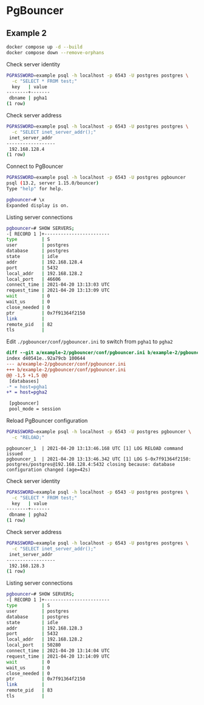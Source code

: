 # PgBouncer

## Example 2

```bash
docker compose up -d --build
docker compose down --remove-orphans
```

Check server identity

```bash
PGPASSWORD=example psql -h localhost -p 6543 -U postgres postgres \
  -c "SELECT * FROM test;"
  key   | value
--------+-------
 dbname | pgha1
(1 row)
```

Check server address

```bash
PGPASSWORD=example psql -h localhost -p 6543 -U postgres postgres \
  -c "SELECT inet_server_addr();"
 inet_server_addr
------------------
 192.168.128.4
(1 row)
```

Connect to PgBouncer

```bash
PGPASSWORD=example psql -h localhost -p 6543 -U postgres pgbouncer
psql (13.2, server 1.15.0/bouncer)
Type "help" for help.

pgbouncer=# \x
Expanded display is on.
```

Listing server connections

```bash
pgbouncer=# SHOW SERVERS;
-[ RECORD 1 ]+------------------------
type         | S
user         | postgres
database     | postgres
state        | idle
addr         | 192.168.128.4
port         | 5432
local_addr   | 192.168.128.2
local_port   | 46606
connect_time | 2021-04-20 13:13:03 UTC
request_time | 2021-04-20 13:13:09 UTC
wait         | 0
wait_us      | 0
close_needed | 0
ptr          | 0x7f91364f2150
link         |
remote_pid   | 82
tls          |
```

Edit `./pgbouncer/conf/pgbouncer.ini` to switch from `pgha1` to `pgha2`

```diff
diff --git a/example-2/pgbouncer/conf/pgbouncer.ini b/example-2/pgbouncer/conf/pgbouncer.ini
index d40541e..92a79cb 100644
--- a/example-2/pgbouncer/conf/pgbouncer.ini
+++ b/example-2/pgbouncer/conf/pgbouncer.ini
@@ -1,5 +1,5 @@
 [databases]
-* = host=pgha1
+* = host=pgha2

 [pgbouncer]
 pool_mode = session
```

Reload PgBouncer configuration

```bash
PGPASSWORD=example psql -h localhost -p 6543 -U postgres pgbouncer \
  -c "RELOAD;"
```

```
pgbouncer_1  | 2021-04-20 13:13:46.168 UTC [1] LOG RELOAD command issued
pgbouncer_1  | 2021-04-20 13:13:46.342 UTC [1] LOG S-0x7f91364f2150: postgres/postgres@192.168.128.4:5432 closing because: database configuration changed (age=42s)
```

Check server identity

```bash
PGPASSWORD=example psql -h localhost -p 6543 -U postgres postgres \
  -c "SELECT * FROM test;"
  key   | value
--------+-------
 dbname | pgha2
(1 row)
```

Check server address

```bash
PGPASSWORD=example psql -h localhost -p 6543 -U postgres postgres \
  -c "SELECT inet_server_addr();"
 inet_server_addr
------------------
 192.168.128.3
(1 row)
```

Listing server connections

```bash
pgbouncer=# SHOW SERVERS;
-[ RECORD 1 ]+------------------------
type         | S
user         | postgres
database     | postgres
state        | idle
addr         | 192.168.128.3
port         | 5432
local_addr   | 192.168.128.2
local_port   | 50280
connect_time | 2021-04-20 13:14:04 UTC
request_time | 2021-04-20 13:14:09 UTC
wait         | 0
wait_us      | 0
close_needed | 0
ptr          | 0x7f91364f2150
link         |
remote_pid   | 83
tls          |
```
